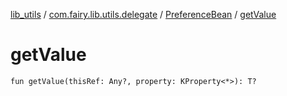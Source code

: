 [lib_utils](../../index.md) / [com.fairy.lib.utils.delegate](../index.md) / [PreferenceBean](index.md) / [getValue](./get-value.md)

# getValue

`fun getValue(thisRef: Any?, property: KProperty<*>): T?`